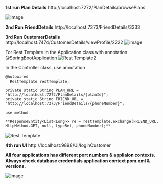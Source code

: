 **1st run Plan Details**
http://localhost:7272/PlanDetails/browsePlans

![image](https://github.com/rehankhan28/microservices/assets/27416197/533fb1c0-5c20-47f6-912b-27c6530eb812)


**2nd Run FriendDetails**
http://localhost:7373/FriendDetails/3333

**3rd Run CustomerDetails**
http://localhost:7474/CustomerDetails/viewProfile/2222
![image](https://github.com/rehankhan28/microservices/assets/27416197/b3a12de6-7047-4591-ae13-af66bd5b425c)

For Rest Template 
In the Application class with annotation @SpringBootApplication
![Rest Template2](https://github.com/rehankhan28/microservices/assets/27416197/4e95303b-7879-4a88-869b-275472ff4f11)

In the Controller class, use annotation
  
    @Autowired
	  RestTemplate restTemplate;
    	
    private static String PLAN_URL = "http://localhost:7272/PlanDetails/{planId}";
    private static String FRIEND_URL = "http://localhost:7373/FriendDetails/{phoneNumber}";

    use method 
    
    **ResponseEntity<List<Long>> re = restTemplate.exchange(FRIEND_URL, HttpMethod.GET, null, typeRef, phoneNumber);**
   
   ![Rest Template](https://github.com/rehankhan28/microservices/assets/27416197/0777a43f-542f-4127-a32c-6072d3e7a6fb)


**4th run UI**
http://localhost:9898/Ui/loginCustomer

**All four applications has different port numbers & appliaion contexts.**
**Always check
database credentials 
application context
pom.xml & versions.**


![image](https://github.com/rehankhan28/microservices/assets/27416197/2a6386af-9380-4e96-bf52-963c78072656)
